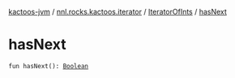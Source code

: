 [kactoos-jvm](../../index.md) / [nnl.rocks.kactoos.iterator](../index.md) / [IteratorOfInts](index.md) / [hasNext](./has-next.md)

# hasNext

`fun hasNext(): `[`Boolean`](https://kotlinlang.org/api/latest/jvm/stdlib/kotlin/-boolean/index.html)